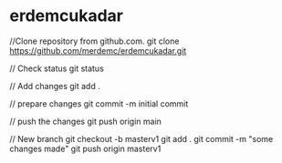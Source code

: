 # erdemcukadar
//Clone repository from github.com. 
git clone https://github.com/merdemc/erdemcukadar.git

// Check status
git status

// Add changes
git add .

// prepare changes
git commit -m initial commit

// push the changes
git push origin main

// New branch
git checkout -b masterv1
git add .
git commit -m "some changes made"
git push origin masterv1
 